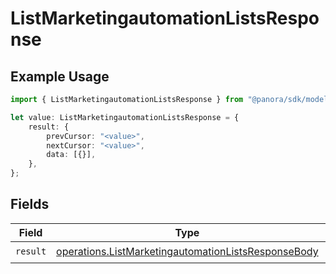 # ListMarketingautomationListsResponse

## Example Usage

```typescript
import { ListMarketingautomationListsResponse } from "@panora/sdk/models/operations";

let value: ListMarketingautomationListsResponse = {
    result: {
        prevCursor: "<value>",
        nextCursor: "<value>",
        data: [{}],
    },
};
```

## Fields

| Field                                                                                                                      | Type                                                                                                                       | Required                                                                                                                   | Description                                                                                                                |
| -------------------------------------------------------------------------------------------------------------------------- | -------------------------------------------------------------------------------------------------------------------------- | -------------------------------------------------------------------------------------------------------------------------- | -------------------------------------------------------------------------------------------------------------------------- |
| `result`                                                                                                                   | [operations.ListMarketingautomationListsResponseBody](../../models/operations/listmarketingautomationlistsresponsebody.md) | :heavy_check_mark:                                                                                                         | N/A                                                                                                                        |